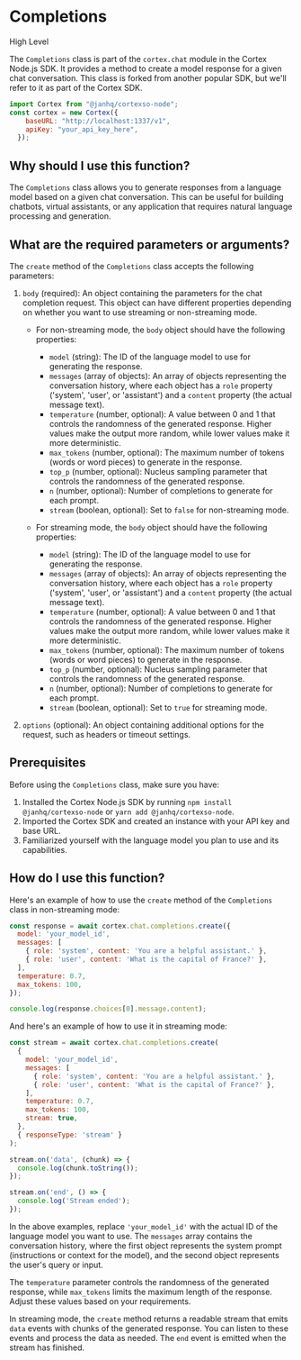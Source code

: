 
  
  # **Completions**

High Level

The `Completions` class is part of the `cortex.chat` module in the Cortex Node.js SDK. It provides a method to create a model response for a given chat conversation. This class is forked from another popular SDK, but we'll refer to it as part of the Cortex SDK.

```javascript
import Cortex from "@janhq/cortexso-node";
const cortex = new Cortex({
    baseURL: "http://localhost:1337/v1",
    apiKey: "your_api_key_here",
  });
```

## Why should I use this function?

The `Completions` class allows you to generate responses from a language model based on a given chat conversation. This can be useful for building chatbots, virtual assistants, or any application that requires natural language processing and generation.

## What are the required parameters or arguments?

The `create` method of the `Completions` class accepts the following parameters:

1. `body` (required): An object containing the parameters for the chat completion request. This object can have different properties depending on whether you want to use streaming or non-streaming mode.

   - For non-streaming mode, the `body` object should have the following properties:
     - `model` (string): The ID of the language model to use for generating the response.
     - `messages` (array of objects): An array of objects representing the conversation history, where each object has a `role` property ('system', 'user', or 'assistant') and a `content` property (the actual message text).
     - `temperature` (number, optional): A value between 0 and 1 that controls the randomness of the generated response. Higher values make the output more random, while lower values make it more deterministic.
     - `max_tokens` (number, optional): The maximum number of tokens (words or word pieces) to generate in the response.
     - `top_p` (number, optional): Nucleus sampling parameter that controls the randomness of the generated response.
     - `n` (number, optional): Number of completions to generate for each prompt.
     - `stream` (boolean, optional): Set to `false` for non-streaming mode.

   - For streaming mode, the `body` object should have the following properties:
     - `model` (string): The ID of the language model to use for generating the response.
     - `messages` (array of objects): An array of objects representing the conversation history, where each object has a `role` property ('system', 'user', or 'assistant') and a `content` property (the actual message text).
     - `temperature` (number, optional): A value between 0 and 1 that controls the randomness of the generated response. Higher values make the output more random, while lower values make it more deterministic.
     - `max_tokens` (number, optional): The maximum number of tokens (words or word pieces) to generate in the response.
     - `top_p` (number, optional): Nucleus sampling parameter that controls the randomness of the generated response.
     - `n` (number, optional): Number of completions to generate for each prompt.
     - `stream` (boolean, optional): Set to `true` for streaming mode.

2. `options` (optional): An object containing additional options for the request, such as headers or timeout settings.

## Prerequisites

Before using the `Completions` class, make sure you have:

1. Installed the Cortex Node.js SDK by running `npm install @janhq/cortexso-node` or `yarn add @janhq/cortexso-node`.
2. Imported the Cortex SDK and created an instance with your API key and base URL.
3. Familiarized yourself with the language model you plan to use and its capabilities.

## How do I use this function?

Here's an example of how to use the `create` method of the `Completions` class in non-streaming mode:

```javascript
const response = await cortex.chat.completions.create({
  model: 'your_model_id',
  messages: [
    { role: 'system', content: 'You are a helpful assistant.' },
    { role: 'user', content: 'What is the capital of France?' },
  ],
  temperature: 0.7,
  max_tokens: 100,
});

console.log(response.choices[0].message.content);
```

And here's an example of how to use it in streaming mode:

```javascript
const stream = await cortex.chat.completions.create(
  {
    model: 'your_model_id',
    messages: [
      { role: 'system', content: 'You are a helpful assistant.' },
      { role: 'user', content: 'What is the capital of France?' },
    ],
    temperature: 0.7,
    max_tokens: 100,
    stream: true,
  },
  { responseType: 'stream' }
);

stream.on('data', (chunk) => {
  console.log(chunk.toString());
});

stream.on('end', () => {
  console.log('Stream ended');
});
```

In the above examples, replace `'your_model_id'` with the actual ID of the language model you want to use. The `messages` array contains the conversation history, where the first object represents the system prompt (instructions or context for the model), and the second object represents the user's query or input.

The `temperature` parameter controls the randomness of the generated response, while `max_tokens` limits the maximum length of the response. Adjust these values based on your requirements.

In streaming mode, the `create` method returns a readable stream that emits `data` events with chunks of the generated response. You can listen to these events and process the data as needed. The `end` event is emitted when the stream has finished.
  
  